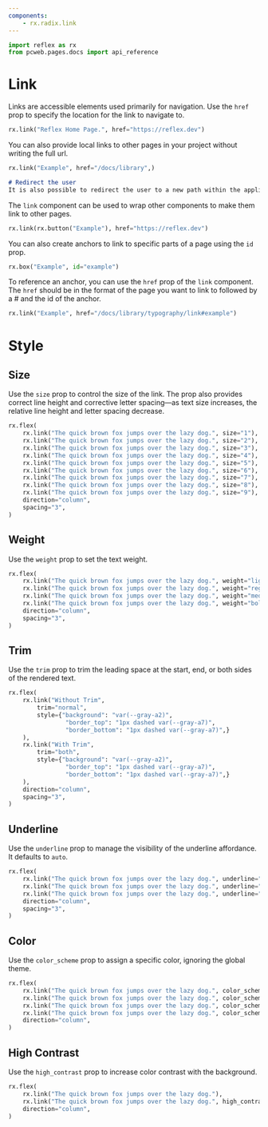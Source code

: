 ```yaml
---
components:
    - rx.radix.link
---
```


```python exec
import reflex as rx
from pcweb.pages.docs import api_reference
```

# Link

Links are accessible elements used primarily for navigation. Use the `href` prop to specify the location for the link to navigate to.

```python demo
rx.link("Reflex Home Page.", href="https://reflex.dev")
```

You can also provide local links to other pages in your project without writing the full url.

```python demo
rx.link("Example", href="/docs/library",)
```

```md alert info
# Redirect the user
It is also possible to redirect the user to a new path within the application, using `rx.direct()`. Check out the docs [here]({api_reference.special_events.path}).
```


The `link` component can be used to wrap other components to make them link to other pages.

```python demo
rx.link(rx.button("Example"), href="https://reflex.dev")
```

You can also create anchors to link to specific parts of a page using the `id` prop.

```python demo
rx.box("Example", id="example")
```

To reference an anchor, you can use the `href` prop of the `link` component. The `href` should be in the format of the page you want to link to followed by a # and the id of the anchor.

```python demo
rx.link("Example", href="/docs/library/typography/link#example")
```

# Style

## Size

Use the `size` prop to control the size of the link. The prop also provides correct line height and corrective letter spacing—as text size increases, the relative line height and letter spacing decrease.

```python demo
rx.flex(
    rx.link("The quick brown fox jumps over the lazy dog.", size="1"),
    rx.link("The quick brown fox jumps over the lazy dog.", size="2"),
    rx.link("The quick brown fox jumps over the lazy dog.", size="3"),
    rx.link("The quick brown fox jumps over the lazy dog.", size="4"),
    rx.link("The quick brown fox jumps over the lazy dog.", size="5"),
    rx.link("The quick brown fox jumps over the lazy dog.", size="6"),
    rx.link("The quick brown fox jumps over the lazy dog.", size="7"),
    rx.link("The quick brown fox jumps over the lazy dog.", size="8"),
    rx.link("The quick brown fox jumps over the lazy dog.", size="9"),
    direction="column",
    spacing="3",
)
```

## Weight

Use the `weight` prop to set the text weight.

```python demo
rx.flex(
    rx.link("The quick brown fox jumps over the lazy dog.", weight="light"),
    rx.link("The quick brown fox jumps over the lazy dog.", weight="regular"),
    rx.link("The quick brown fox jumps over the lazy dog.", weight="medium"),
    rx.link("The quick brown fox jumps over the lazy dog.", weight="bold"),
    direction="column",
    spacing="3",
)
```

## Trim

Use the `trim` prop to trim the leading space at the start, end, or both sides of the rendered text.

```python demo
rx.flex(
    rx.link("Without Trim",
        trim="normal",
        style={"background": "var(--gray-a2)",
                "border_top": "1px dashed var(--gray-a7)",
                "border_bottom": "1px dashed var(--gray-a7)",}
    ),
    rx.link("With Trim",
        trim="both",
        style={"background": "var(--gray-a2)",
                "border_top": "1px dashed var(--gray-a7)",
                "border_bottom": "1px dashed var(--gray-a7)",}
    ),
    direction="column",
    spacing="3",
)
```

## Underline

Use the `underline` prop to manage the visibility of the underline affordance. It defaults to `auto`.

```python demo
rx.flex(
    rx.link("The quick brown fox jumps over the lazy dog.", underline="auto"),
    rx.link("The quick brown fox jumps over the lazy dog.", underline="hover"),
    rx.link("The quick brown fox jumps over the lazy dog.", underline="always"),
    direction="column",
    spacing="3",
)
```

## Color

Use the `color_scheme` prop to assign a specific color, ignoring the global theme.

```python demo
rx.flex(
    rx.link("The quick brown fox jumps over the lazy dog.", color_scheme="indigo"),
    rx.link("The quick brown fox jumps over the lazy dog.", color_scheme="cyan"),
    rx.link("The quick brown fox jumps over the lazy dog.", color_scheme="crimson"),
    rx.link("The quick brown fox jumps over the lazy dog.", color_scheme="orange"),
    direction="column",
)
```

## High Contrast

Use the `high_contrast` prop to increase color contrast with the background.

```python demo
rx.flex(
    rx.link("The quick brown fox jumps over the lazy dog."),
    rx.link("The quick brown fox jumps over the lazy dog.", high_contrast=True),
    direction="column",
)
```
